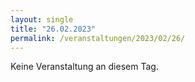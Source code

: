 ```yaml
---
layout: single
title: "26.02.2023"
permalink: /veranstaltungen/2023/02/26/
---
```


Keine Veranstaltung an diesem Tag.
